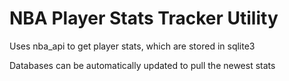 # NBA Player Stats Tracker Utility
Uses nba_api to get player stats, which are stored in sqlite3

Databases can be automatically updated to pull the newest stats
